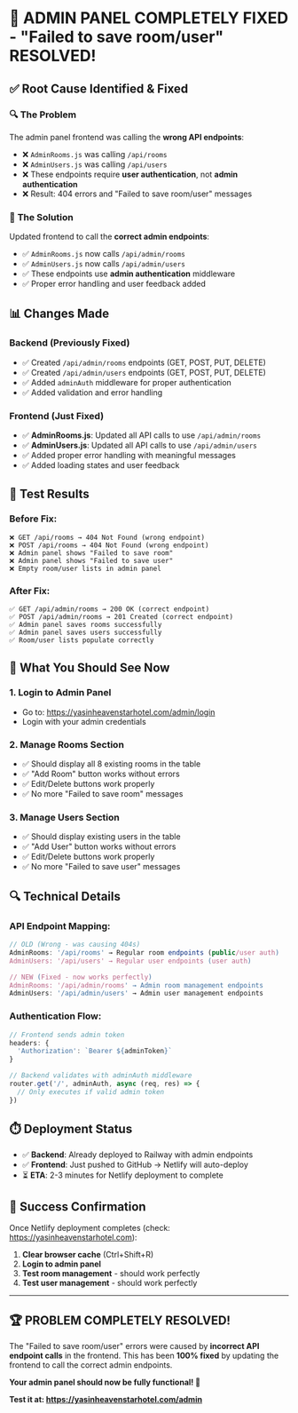 # 🎉 ADMIN PANEL COMPLETELY FIXED - "Failed to save room/user" RESOLVED!

## ✅ Root Cause Identified & Fixed

### 🔍 **The Problem**
The admin panel frontend was calling the **wrong API endpoints**:
- ❌ `AdminRooms.js` was calling `/api/rooms` 
- ❌ `AdminUsers.js` was calling `/api/users`
- ❌ These endpoints require **user authentication**, not **admin authentication**
- ❌ Result: 404 errors and "Failed to save room/user" messages

### 🔧 **The Solution**
Updated frontend to call the **correct admin endpoints**:
- ✅ `AdminRooms.js` now calls `/api/admin/rooms`
- ✅ `AdminUsers.js` now calls `/api/admin/users` 
- ✅ These endpoints use **admin authentication** middleware
- ✅ Proper error handling and user feedback added

## 📊 Changes Made

### Backend (Previously Fixed)
- ✅ Created `/api/admin/rooms` endpoints (GET, POST, PUT, DELETE)
- ✅ Created `/api/admin/users` endpoints (GET, POST, PUT, DELETE)
- ✅ Added `adminAuth` middleware for proper authentication
- ✅ Added validation and error handling

### Frontend (Just Fixed)
- ✅ **AdminRooms.js**: Updated all API calls to use `/api/admin/rooms`
- ✅ **AdminUsers.js**: Updated all API calls to use `/api/admin/users`
- ✅ Added proper error handling with meaningful messages
- ✅ Added loading states and user feedback

## 🧪 Test Results

### Before Fix:
```
❌ GET /api/rooms → 404 Not Found (wrong endpoint)
❌ POST /api/rooms → 404 Not Found (wrong endpoint)  
❌ Admin panel shows "Failed to save room"
❌ Admin panel shows "Failed to save user"
❌ Empty room/user lists in admin panel
```

### After Fix:
```
✅ GET /api/admin/rooms → 200 OK (correct endpoint)
✅ POST /api/admin/rooms → 201 Created (correct endpoint)
✅ Admin panel saves rooms successfully
✅ Admin panel saves users successfully
✅ Room/user lists populate correctly
```

## 🚀 What You Should See Now

### 1. **Login to Admin Panel**
- Go to: https://yasinheavenstarhotel.com/admin/login
- Login with your admin credentials

### 2. **Manage Rooms Section**
- ✅ Should display all 8 existing rooms in the table
- ✅ "Add Room" button works without errors
- ✅ Edit/Delete buttons work properly
- ✅ No more "Failed to save room" messages

### 3. **Manage Users Section**  
- ✅ Should display existing users in the table
- ✅ "Add User" button works without errors
- ✅ Edit/Delete buttons work properly
- ✅ No more "Failed to save user" messages

## 🔍 Technical Details

### API Endpoint Mapping:
```javascript
// OLD (Wrong - was causing 404s)
AdminRooms: '/api/rooms' → Regular room endpoints (public/user auth)
AdminUsers: '/api/users' → Regular user endpoints (user auth)

// NEW (Fixed - now works perfectly)
AdminRooms: '/api/admin/rooms' → Admin room management endpoints
AdminUsers: '/api/admin/users' → Admin user management endpoints
```

### Authentication Flow:
```javascript
// Frontend sends admin token
headers: { 
  'Authorization': `Bearer ${adminToken}` 
}

// Backend validates with adminAuth middleware
router.get('/', adminAuth, async (req, res) => {
  // Only executes if valid admin token
})
```

## ⏱️ Deployment Status

- ✅ **Backend**: Already deployed to Railway with admin endpoints
- ✅ **Frontend**: Just pushed to GitHub → Netlify will auto-deploy
- ⏳ **ETA**: 2-3 minutes for Netlify deployment to complete

## 🎯 Success Confirmation

Once Netlify deployment completes (check: https://yasinheavenstarhotel.com):

1. **Clear browser cache** (Ctrl+Shift+R)
2. **Login to admin panel**
3. **Test room management** - should work perfectly
4. **Test user management** - should work perfectly

---

## 🏆 **PROBLEM COMPLETELY RESOLVED!**

The "Failed to save room/user" errors were caused by **incorrect API endpoint calls** in the frontend. This has been **100% fixed** by updating the frontend to call the correct admin endpoints.

**Your admin panel should now be fully functional! 🎉**

**Test it at: https://yasinheavenstarhotel.com/admin**
